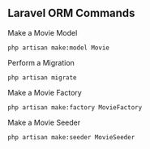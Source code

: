 ## Laravel ORM Commands
Make a Movie Model
```
php artisan make:model Movie
```

Perform a Migration 
```
php artisan migrate
```

Make a Movie Factory
```
php artisan make:factory MovieFactory
```

Make a Movie Seeder
```
php artisan make:seeder MovieSeeder
```
